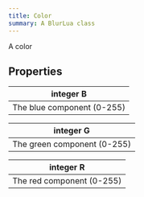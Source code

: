 ```yaml
---
title: Color
summary: A BlurLua class
---
```



A color

## Properties
| **integer** B |
| --------------------- |
| The blue component (0-255)     |

| **integer** G |
| --------------------- |
| The green component (0-255)     |

| **integer** R |
| --------------------- |
| The red component (0-255)     |

